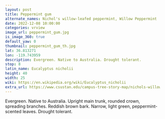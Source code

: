 ```yaml
---
layout: post
title: Peppermint gum
alternate_names: Nichol's willow-leafed peppermint, Willow Peppermint
date: 2022-12-08 10:00:00
categories: vrview
image_url: peppermint_gum.jpg
is_image_360: true
default_yaw: 0
thumbnail: peppermint_gum_th.jpg
lat: 36.813271
lon: -119.743959
description: Evergreen. Native to Australia. Drought tolerant.
stop: 8
latin_name: Eucalyptus nicholii
height: 40
width: 25
wiki: https://en.wikipedia.org/wiki/Eucalyptus_nicholii
extra_url: https://www.csustan.edu/campus-tree-story-map/nichols-willowleafed-peppermint-eucalyptus-nicholii
---
```

Evergreen. Native to Australia. Upright main trunk, rounded crown, spreading branches. Reddish brown bark. Narrow, light green, peppermint-scented leaves. Drought tolerant.